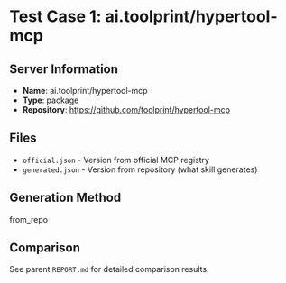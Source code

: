 # Test Case 1: ai.toolprint/hypertool-mcp

## Server Information
- **Name**: ai.toolprint/hypertool-mcp
- **Type**: package
- **Repository**: https://github.com/toolprint/hypertool-mcp

## Files
- `official.json` - Version from official MCP registry
- `generated.json` - Version from repository (what skill generates)

## Generation Method
from_repo

## Comparison
See parent `REPORT.md` for detailed comparison results.
